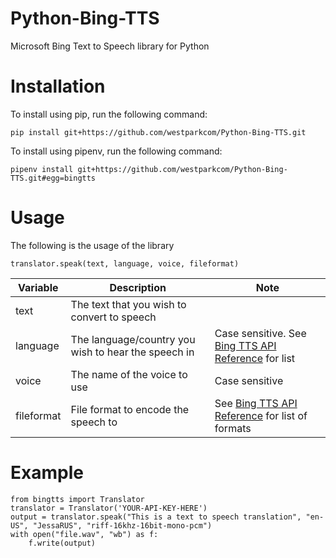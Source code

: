 # Python-Bing-TTS
Microsoft Bing Text to Speech library for Python

# Installation
To install using pip, run the following command:

    pip install git+https://github.com/westparkcom/Python-Bing-TTS.git

To install using pipenv, run the following command:

    pipenv install git+https://github.com/westparkcom/Python-Bing-TTS.git#egg=bingtts
# Usage
The following is the usage of the library

    translator.speak(text, language, voice, fileformat)

Variable | Description | Note
--- | --- | ---
text | The text that you wish to convert to speech | 
language | The language/country you wish to hear the speech in | Case sensitive. See [Bing TTS API Reference](https://docs.microsoft.com/en-us/azure/cognitive-services/speech/api-reference-rest/bingvoiceoutput#SupLocales) for list
voice | The name of the voice to use | Case sensitive
fileformat | File format to encode the speech to | See [Bing TTS API Reference](https://docs.microsoft.com/en-us/azure/cognitive-services/speech/api-reference-rest/bingvoiceoutput#Http) for list of formats

# Example
    from bingtts import Translator
    translator = Translator('YOUR-API-KEY-HERE')
    output = translator.speak("This is a text to speech translation", "en-US", "JessaRUS", "riff-16khz-16bit-mono-pcm")
    with open("file.wav", "wb") as f:
        f.write(output)
